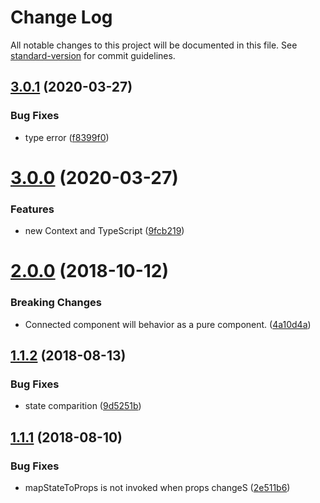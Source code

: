 # Change Log

All notable changes to this project will be documented in this file. See [standard-version](https://github.com/conventional-changelog/standard-version) for commit guidelines.

<a name="3.0.1"></a>
## [3.0.1](https://github.com/yesmeck/mini-store/compare/v3.0.0...v3.0.1) (2020-03-27)


### Bug Fixes

* type error ([f8399f0](https://github.com/yesmeck/mini-store/commit/f8399f0))



<a name="3.0.0"></a>
# [3.0.0](https://github.com/yesmeck/mini-store/compare/v2.0.0...v3.0.0) (2020-03-27)


### Features

* new Context and TypeScript ([9fcb219](https://github.com/yesmeck/mini-store/commit/9fcb219))



<a name="2.0.0"></a>
# [2.0.0](https://github.com/yesmeck/mini-store/compare/v1.1.2...v2.0.0) (2018-10-12)


### Breaking Changes

* Connected component will behavior as a pure component. ([4a10d4a](https://github.com/yesmeck/mini-store/commit/4a10d4a))



<a name="1.1.2"></a>
## [1.1.2](https://github.com/yesmeck/mini-store/compare/v1.1.1...v1.1.2) (2018-08-13)


### Bug Fixes

* state comparition ([9d5251b](https://github.com/yesmeck/mini-store/commit/9d5251b))



<a name="1.1.1"></a>
## [1.1.1](https://github.com/yesmeck/mini-store/compare/v1.1.0...v1.1.1) (2018-08-10)


### Bug Fixes

* mapStateToProps is not invoked when props changeS ([2e511b6](https://github.com/yesmeck/mini-store/commit/2e511b6))
